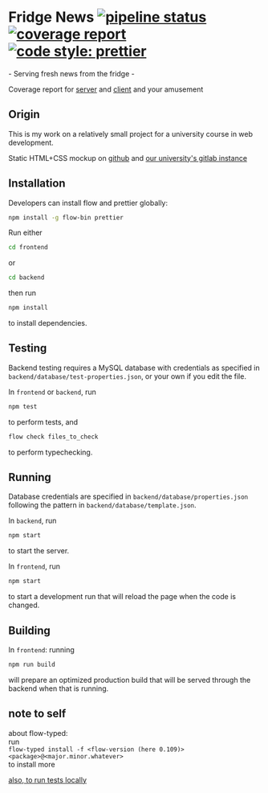 # Fridge News [![pipeline status](https://gitlab.stud.idi.ntnu.no/toberge/fridge-news/badges/master/pipeline.svg)](https://gitlab.stud.idi.ntnu.no/toberge/fridge-news/commits/master) [![coverage report](https://gitlab.stud.idi.ntnu.no/toberge/fridge-news/badges/master/coverage.svg)](https://gitlab.stud.idi.ntnu.no/toberge/fridge-news/commits/master) [![code style: prettier](https://img.shields.io/badge/code_style-prettier-ff69b4.svg)](https://github.com/prettier/prettier)

\- Serving fresh news from the fridge -

Coverage report for
[server](http://toberge.pages.stud.idi.ntnu.no/fridge-news/backend/)
and
[client](http://toberge.pages.stud.idi.ntnu.no/fridge-news/frontend/)
and your amusement

## Origin

This is my work on a relatively small project for a university course in web development.

Static HTML+CSS mockup on [github](https://github.com/toberge/fridge-news-mockup) and [our university's gitlab instance](https://gitlab.stud.iie.ntnu.no/toberge/fridge-news-mockup)

## Installation

Developers can install flow and prettier globally:  
```bash
npm install -g flow-bin prettier
```

Run either
```bash
cd frontend
```
or
```bash
cd backend
```
then run
```bash
npm install
```
to install dependencies.

## Testing

Backend testing requires a MySQL database with credentials as specified in `backend/database/test-properties.json`, or your own if you edit the file.

In `frontend` or `backend`, run
```bash
npm test
```
to perform tests, and
```bash
flow check files_to_check
```
to perform typechecking.

## Running

Database credentials are specified in `backend/database/properties.json` following the pattern in `backend/database/template.json`.

In `backend`, run
```bash
npm start
```
to start the server.

In `frontend`, run
```bash
npm start
```
to start a development run that will reload the page when the code is changed.

## Building

In `frontend`: running
```bash
npm run build
```
will prepare an optimized production build that will be served through the backend when that is running.

## note to self

about flow-typed:  
run  
`flow-typed install -f <flow-version (here 0.109)> <package>@<major.minor.whatever>`  
to install more

[also, to run tests locally](https://pastebin.com/DHcntABR)
